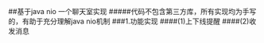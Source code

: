 ##基于java nio 一个聊天室实现
#####代码不包含第三方库，所有实现均为手写的，有助于充分理解java nio机制
###1.功能实现 
####(1)上下线提醒
####(2)收发消息
